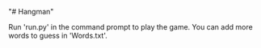 "# Hangman" 

Run 'run.py' in the command prompt to play the game.
You can add more words to guess in 'Words.txt'.
